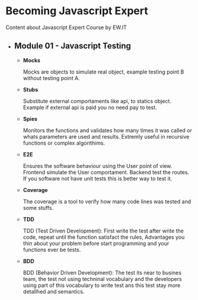# Becoming Javascript Expert
 Content about Javascript Expert Course by EW.IT

 - ## Module 01 - Javascript Testing
   
    - **Mocks**

        Mocks are objects to simulate real object, example testing point B without testing point A.     
    - **Stubs**

        Substitute external comportaments like api, to statics object. Example if external api is paid you no need pay to test.
    - **Spies**

        Monitors the functions and validates how many times it was called or whats parameters are used and results. Extremly useful in recursive functions or complex algorithims.
    - **E2E**

        Ensures the software behaviour using the User point of view. Frontend simulate the User comportament. Backend test the routes. If you software not have unit tests this is better way to test it. 
    - **Coverage**

        The coverage is a tool to verify how many code lines was tested and some stuffs.
    - **TDD**

        TDD (Test Driven Development): First write the test after write the code, repeat until the function satisfact the rules, Advantages you thin about your problem before start programming and your functions ever be tests.
    - **BDD**

        BDD (Behavior Driven Development): The test its near to busines team, the test not using techninal vocabulary and the developers using part of this vocabulary to write test ans this test stay more detallhed and semantics.
